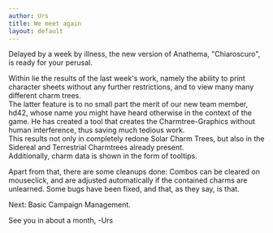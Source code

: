 ```yaml
---
author: Urs
title: We meet again
layout: default
---
```


Delayed by a week by illness, the new version of Anathema, "Chiaroscuro", is ready for your perusal.

Within lie the results of the last week's work, namely the ability to print character sheets without any
further restrictions, and to view many many different charm trees.  
The latter feature is to no small part the merit of our new team member, hd42, whose name you might
have heard otherwise in the context of the game. He has created a tool that creates the Charmtree-Graphics
without human interference, thus saving much tedious work.  
This results not only in completely redone Solar Charm Trees, but also in the Sidereal and Terrestrial 
Charmtrees already present.  
Additionally, charm data is shown in the form of tooltips.

Apart from that, there are some cleanups done: Combos can be cleared on mouseclick, and are adjusted
automatically if the contained charms are unlearned. Some bugs have been fixed, and that, as they say,
is that.

Next: Basic Campaign Management. 

See you in about a month,
-Urs